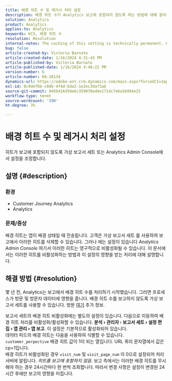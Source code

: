 ```yaml
---
title: 배경 히트 수 및 레거시 처리 설정
description: 배경 히트 수가 Analytics 보고에 포함되지 않도록 하는 방법에 대해 알아봅니다.
solution: Analytics
product: Analytics
applies-to: Analytics
keywords: KCS, 배경 히트 수
resolution: Resolution
internal-notes: The caching of this setting is technically permanent. However, since we restart those services daily, we are practically manually busting that cache once very 24 hours. The setting caching behavior isn't really documented and is more just of an implementation detail. Therefore, be careful when sharing the information with customers.
bug: false
article-created-by: Victoria Barnato
article-created-date: 1/16/2024 4:31:43 PM
article-published-by: Victoria Barnato
article-published-date: 1/16/2024 4:48:22 PM
version-number: 6
article-number: KA-16134
dynamics-url: https://adobe-ent.crm.dynamics.com/main.aspx?forceUCI=1&pagetype=entityrecord&etn=knowledgearticle&id=27b5b9b5-8cb4-ee11-a569-6045bd006704
exl-id: 8c9def6b-c0db-4f4d-bda2-1e2ec3daf3ab
source-git-commit: 845b416d58e6c359076edde171dc7e6a3d494e25
workflow-type: tm+mt
source-wordcount: '290'
ht-degree: 3%

---
```


# 배경 히트 수 및 레거시 처리 설정


히트가 보고에 포함되지 않도록 가상 보고서 세트 또는 Analytics Admin Console에서 설정을 조정합니다.

## 설명 {#description}


### <b>환경</b>

- Customer Journey Analytics
- Analytics




### <b>문제/증상</b>

배경 히트는 앱이 배경 상태일 때 전송됩니다. 고객은 가상 보고서 세트 를 사용하여 보고에서 이러한 히트를 삭제할 수 있습니다. 그러나 에는 설정이 있습니다 *Analytics Admin Console* 여기서 이러한 히트는 영구적으로 비활성화될 수 있습니다. 이 문서에서는 이러한 히트를 비활성화하는 방법과 이 설정의 영향을 받는 처리에 대해 설명합니다.


## 해결 방법 {#resolution}


몇 년 전, Analytics는 보고에서 배경 히트 수를 처리하기 시작했습니다. 그러면 프로세스가 방문 및 방문자 데이터에 영향을 줍니다. 배경 히트 수를 보고하지 않도록 가상 보고서 세트를 사용할 수 있습니다. 방문 [여기](https://experienceleague.adobe.com/docs/analytics/components/virtual-report-suites/vrs-components.html?lang=en) 추가 정보.

보고서 세트의 배경 히트 비활성화에는 별도의 설정이 있습니다. 다음으로 이동하여 배경 히트 처리를 비활성화/활성화할 수 있습니다. <b>분석 </b><b>›</b><b> 관리자 </b>›<b> 보고서 세트 </b><b>›</b><b> 설정 편집 </b><b>›</b><b> 앱 관리 </b><b>›</b><b> 앱 보고</b>. 이 설정은 기본적으로 활성화되어 있습니다.
<br>데이터 피드의 배경 히트는 다음을 사용하여 식별할 수 있습니다. `customer_perpective` 배경 히트 값이 1이 되는 열입니다. URL 쿼리 문자열에서 값은 cp=1입니다.<br>
배경 히트가 비활성화된 경우 `visit_num` 및 `visit_page_num` 이 0으로 설정되어 처리 서버에 알립니다. *히트를 보고에 포함하지 않음*. 보고 측에서는 이러한 배경 히트를 무시해야 하는 경우 24시간마다 한 번씩 조회합니다. 따라서 변경 사항은 설정이 변경된 24시간 후에만 보고의 영향을 미칩니다.
